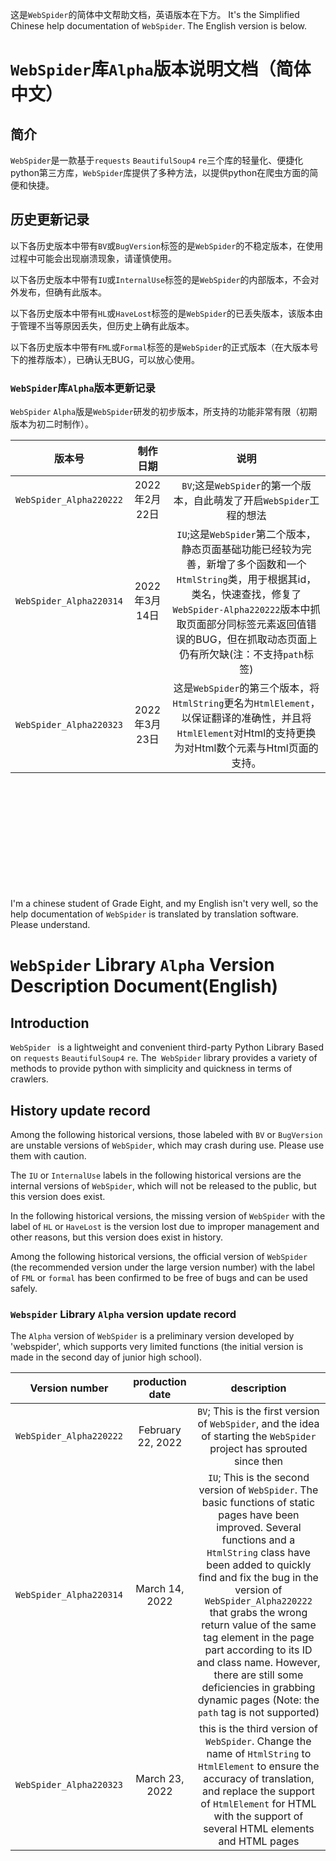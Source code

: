 这是`WebSpider`的简体中文帮助文档，英语版本在下方。
It's the Simplified Chinese help documentation of `WebSpider`. The English version is  below.


# `WebSpider`库`Alpha`版本说明文档（简体中文）

## 简介
`WebSpider`是一款基于`requests` `BeautifulSoup4` `re`三个库的轻量化、便捷化python第三方库，`WebSpider`库提供了多种方法，以提供python在爬虫方面的简便和快捷。

## 历史更新记录
以下各历史版本中带有`BV`或`BugVersion`标签的是`WebSpider`的不稳定版本，在使用过程中可能会出现崩溃现象，请谨慎使用。

以下各历史版本中带有`IU`或`InternalUse`标签的是`WebSpider`的内部版本，不会对外发布，但确有此版本。

以下各历史版本中带有`HL`或`HaveLost`标签的是`WebSpider`的已丢失版本，该版本由于管理不当等原因丢失，但历史上确有此版本。

以下各历史版本中带有`FML`或`Formal`标签的是`WebSpider`的正式版本（在大版本号下的推荐版本），已确认无BUG，可以放心使用。

### `WebSpider`库`Alpha`版本更新记录
`WebSpider` `Alpha`版是`WebSpider`研发的初步版本，所支持的功能非常有限（初期版本为初二时制作）。

|           版本号           |    制作日期    |                                                                               说明                                                                               |
|:-----------------------:|:----------:|:--------------------------------------------------------------------------------------------------------------------------------------------------------------:|
| `WebSpider_Alpha220222` | 2022年2月22日 |                                                        `BV`;这是`WebSpider`的第一个版本，自此萌发了开启`WebSpider`工程的想法                                                        |
| `WebSpider_Alpha220314` | 2022年3月14日 | `IU`;这是`WebSpider`第二个版本，静态页面基础功能已经较为完善，新增了多个函数和一个`HtmlString`类，用于根据其id，类名，快速查找，修复了`WebSpider-Alpha220222`版本中抓取页面部分同标签元素返回值错误的BUG，但在抓取动态页面上仍有所欠缺(注：不支持`path`标签) |
| `WebSpider_Alpha220323` | 2022年3月23日 |                          这是`WebSpider`的第三个版本，将`HtmlString`更名为`HtmlElement`，以保证翻译的准确性，并且将`HtmlElement`对Html的支持更换为对Html数个元素与Html页面的支持。                           |

<br/>
<br/>
<br/>
<br/>
<br/>
<br/>
<br/>
<br/>
<br/>
<br/>

I'm a chinese student of Grade Eight, and my English isn't very well, so the help documentation of `WebSpider` is translated by translation software. Please understand.

# `WebSpider` Library `Alpha` Version Description Document(English)

## Introduction

`WebSpider ` is a lightweight and convenient third-party Python Library Based on `requests` ` BeautifulSoup4 ` ` re `. The` WebSpider` library provides a variety of methods to provide python with simplicity and quickness in terms of crawlers.

## History update record

Among the following historical versions, those labeled with `BV` or `BugVersion` are unstable versions of `WebSpider`, which may crash during use. Please use them with caution.

The `IU` or `InternalUse` labels in the following historical versions are the internal versions of `WebSpider`, which will not be released to the public, but this version does exist.

In the following historical versions, the missing version of `WebSpider` with the label of `HL` or `HaveLost` is the version lost due to improper management and other reasons, but this version does exist in history.

Among the following historical versions, the official version of `WebSpider` (the recommended version under the large version number) with the label of `FML` or `formal` has been confirmed to be free of bugs and can be used safely.

### `Webspider` Library `Alpha` version update record

The `Alpha` version of `WebSpider` is a preliminary version developed by 'webspider', which supports very limited functions (the initial version is made in the second day of junior high school).



|      Version number      |  production date  |                                                                                                                                                                                                                                description                                                                                                                                                                                                                                |
|:------------------------:|:-----------------:|:-------------------------------------------------------------------------------------------------------------------------------------------------------------------------------------------------------------------------------------------------------------------------------------------------------------------------------------------------------------------------------------------------------------------------------------------------------------------------:|
| `WebSpider_Alpha220222`  | February 22, 2022 |                                                                                                                                                                         `BV`; This is the first version of `WebSpider`, and the idea of starting the `WebSpider` project has sprouted since then                                                                                                                                                                          |
| `WebSpider_Alpha220314 ` |  March 14, 2022   | `IU`; This is the second version of `WebSpider`. The basic functions of static pages have been improved. Several functions and a `HtmlString` class have been added to quickly find and fix the bug in the version of `WebSpider_Alpha220222` that grabs the wrong return value of the same tag element in the page part according to its ID and class name. However, there are still some deficiencies in grabbing dynamic pages (Note: the `path` tag is not supported) |
| `WebSpider_Alpha220323 ` |  March 23, 2022   |                                                                                                               this is the third version of `WebSpider`. Change the name of `HtmlString` to `HtmlElement` to ensure the accuracy of translation, and replace the support of `HtmlElement` for HTML with the support of several HTML elements and HTML pages                                                                                                                |
